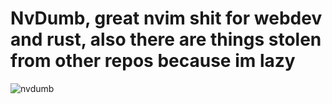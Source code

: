 # NvDumb, great nvim shit for webdev and rust, also there are things stolen from other repos because im lazy 

![nvdumb](https://github.com/programmingdumpster/nvdumb/assets/112559824/d6c90335-ab0b-45f4-bd38-c1b71d6958cb)
